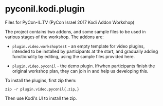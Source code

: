 # pyconil.kodi.plugin
Files for PyCon-IL.TV (PyCon Israel 2017 Kodi Addon Workshop)

The project contains two addons, and some sample files to be used in
various stages of the workshop. The addons are:

* `plugin.video.workshoptest` - an empty template for video plugins, 
  intended to be installed by participants at the start, and gradually
  adding functionality by editing, using the sample files provided here.
  
* `plugin.video.pyconil` - the demo plugin. If/when participants finish 
  the original workshop plan, they can join in and help us developing this.

To install the plugins, first zip them:

 `zip -r plugin.video.pyconil{.zip,}`

Then use Kodi's UI to install the zip.
